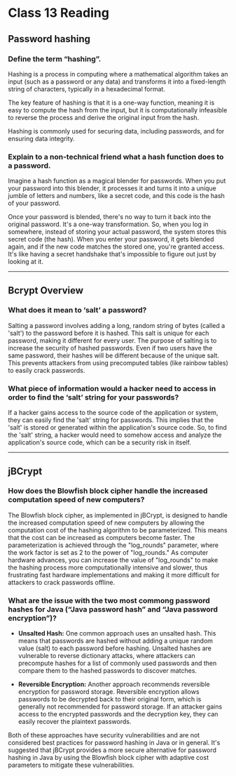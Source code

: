 # Class 13 Reading

## Password hashing

### Define the term “hashing”.

Hashing is a process in computing where a mathematical algorithm takes an input (such as a password or any data) and transforms it into a fixed-length string of characters, typically in a hexadecimal format.

The key feature of hashing is that it is a one-way function, meaning it is easy to compute the hash from the input, but it is computationally infeasible to reverse the process and derive the original input from the hash.

Hashing is commonly used for securing data, including passwords, and for ensuring data integrity.

### Explain to a non-technical friend what a hash function does to a password.

Imagine a hash function as a magical blender for passwords. When you put your password into this blender, it processes it and turns it into a unique jumble of letters and numbers, like a secret code, and this code is the hash of your password.


Once your password is blended, there's no way to turn it back into the original password. It's a one-way transformation. So, when you log in somewhere, instead of storing your actual password, the system stores this secret code (the hash). When you enter your password, it gets blended again, and if the new code matches the stored one, you're granted access. It's like having a secret handshake that's impossible to figure out just by looking at it.

---

## Bcrypt Overview

### What does it mean to ‘salt’ a password?

Salting a password involves adding a long, random string of bytes (called a 'salt') to the password before it is hashed. This salt is unique for each password, making it different for every user. The purpose of salting is to increase the security of hashed passwords. Even if two users have the same password, their hashes will be different because of the unique salt. This prevents attackers from using precomputed tables (like rainbow tables) to easily crack passwords.

### What piece of information would a hacker need to access in order to find the ‘salt’ string for your passwords?

If a hacker gains access to the source code of the application or system, they can easily find the 'salt' string for passwords. This implies that the 'salt' is stored or generated within the application's source code. So, to find the 'salt' string, a hacker would need to somehow access and analyze the application's source code, which can be a security risk in itself.

---

## jBCrypt 

### How does the Blowfish block cipher handle the increased computation speed of new computers?

The Blowfish block cipher, as implemented in jBCrypt, is designed to handle the increased computation speed of new computers by allowing the computation cost of the hashing algorithm to be parameterized. This means that the cost can be increased as computers become faster. The parameterization is achieved through the "log_rounds" parameter, where the work factor is set as 2 to the power of "log_rounds." As computer hardware advances, you can increase the value of "log_rounds" to make the hashing process more computationally intensive and slower, thus frustrating fast hardware implementations and making it more difficult for attackers to crack passwords offline.

### What are the issue with the two most commong password hashes for Java (“Java password hash” and “Java password encryption”)?

- **Unsalted Hash:** One common approach uses an unsalted hash. This means that passwords are hashed without adding a unique random value (salt) to each password before hashing. Unsalted hashes are vulnerable to reverse dictionary attacks, where attackers can precompute hashes for a list of commonly used passwords and then compare them to the hashed passwords to discover matches.

- **Reversible Encryption:** Another approach recommends reversible encryption for password storage. Reversible encryption allows passwords to be decrypted back to their original form, which is generally not recommended for password storage. If an attacker gains access to the encrypted passwords and the decryption key, they can easily recover the plaintext passwords.

Both of these approaches have security vulnerabilities and are not considered best practices for password hashing in Java or in general. It's suggested that jBCrypt provides a more secure alternative for password hashing in Java by using the Blowfish block cipher with adaptive cost parameters to mitigate these vulnerabilities.